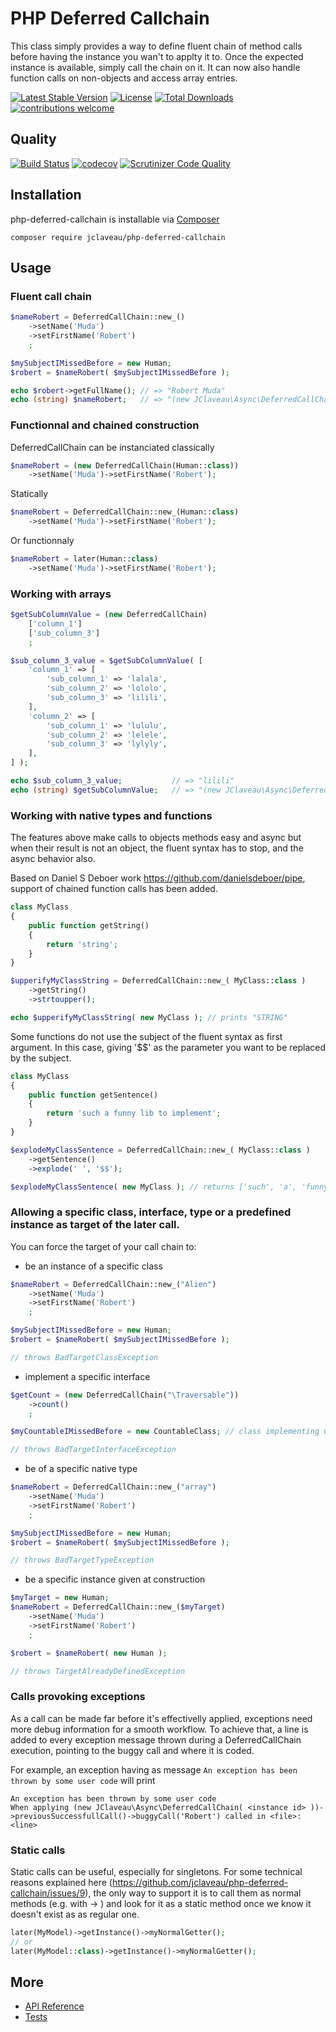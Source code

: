 # PHP Deferred Callchain
This class simply provides a way to define fluent chain of method calls before having
the instance you wan't to applty it to.
Once the expected instance is available, simply call the chain on it.
It can now also handle function calls on non-objects and access array entries.

[![Latest Stable Version](https://poser.pugx.org/jclaveau/php-deferred-callchain/v/stable)](https://packagist.org/packages/jclaveau/php-deferred-callchain)
[![License](https://poser.pugx.org/jclaveau/php-deferred-callchain/license)](https://packagist.org/packages/jclaveau/php-deferred-callchain)
[![Total Downloads](https://poser.pugx.org/jclaveau/php-deferred-callchain/downloads)](https://packagist.org/packages/jclaveau/php-deferred-callchain)
[![contributions welcome](https://img.shields.io/badge/contributions-welcome-brightgreen.svg?style=flat)](https://github.com/jclaveau/php-deferred-callchain/issues)

## Quality
[![Build Status](https://travis-ci.org/jclaveau/php-deferred-callchain.png?branch=master)](https://travis-ci.org/jclaveau/php-deferred-callchain)
[![codecov](https://codecov.io/gh/jclaveau/php-deferred-callchain/branch/master/graph/badge.svg)](https://codecov.io/gh/jclaveau/php-deferred-callchain)
[![Scrutinizer Code Quality](https://scrutinizer-ci.com/g/jclaveau/php-deferred-callchain/badges/quality-score.png?b=master)](https://scrutinizer-ci.com/g/jclaveau/php-deferred-callchain/?branch=master)


## Installation
php-deferred-callchain is installable via [Composer](http://getcomposer.org)

    composer require jclaveau/php-deferred-callchain


## Usage

### Fluent call chain
```php
$nameRobert = DeferredCallChain::new_()
    ->setName('Muda')
    ->setFirstName('Robert')
    ;

$mySubjectIMissedBefore = new Human;
$robert = $nameRobert( $mySubjectIMissedBefore );

echo $robert->getFullName(); // => "Robert Muda"
echo (string) $nameRobert;   // => "(new JClaveau\Async\DeferredCallChain)->setName('Muda')->setFirstName('Robert')"
```


### Functionnal and chained construction

DeferredCallChain can be instanciated classically
```php
$nameRobert = (new DeferredCallChain(Human::class))
    ->setName('Muda')->setFirstName('Robert');
```

Statically
```php
$nameRobert = DeferredCallChain::new_(Human::class)
    ->setName('Muda')->setFirstName('Robert');
```

Or functionnaly
```php
$nameRobert = later(Human::class)
    ->setName('Muda')->setFirstName('Robert');
```


### Working with arrays
```php
$getSubColumnValue = (new DeferredCallChain)
    ['column_1']
    ['sub_column_3']
    ;

$sub_column_3_value = $getSubColumnValue( [
    'column_1' => [
        'sub_column_1' => 'lalala',
        'sub_column_2' => 'lololo',
        'sub_column_3' => 'lilili',
    ],
    'column_2' => [
        'sub_column_1' => 'lululu',
        'sub_column_2' => 'lelele',
        'sub_column_3' => 'lylyly',
    ],
] );

echo $sub_column_3_value;           // => "lilili"
echo (string) $getSubColumnValue;   // => "(new JClaveau\Async\DeferredCallChain)['column_1']['sub_column_3']"
```


### Working with native types and functions
The features above make calls to objects methods easy and async but when
their result is not an object, the fluent syntax has to stop, and the async
behavior also.

Based on Daniel S Deboer work https://github.com/danielsdeboer/pipe, 
support of chained function calls has been added.

```php
class MyClass
{
    public function getString()
    {
        return 'string';
    }
}

$upperifyMyClassString = DeferredCallChain::new_( MyClass::class )
    ->getString()
    ->strtoupper();

echo $upperifyMyClassString( new MyClass ); // prints "STRING"

```

Some functions do not use the subject of the fluent syntax as first argument.
In this case, giving '$$' as the parameter you want to be replaced by the subject. 

```php
class MyClass
{
    public function getSentence()
    {
        return 'such a funny lib to implement';
    }
}

$explodeMyClassSentence = DeferredCallChain::new_( MyClass::class )
    ->getSentence()
    ->explode(' ', '$$');

$explodeMyClassSentence( new MyClass ); // returns ['such', 'a', 'funny', 'lib', 'to', 'implement']

```


### Allowing a specific class, interface, type or a predefined instance as target of the later call.
You can force the target of your call chain to:

+ be an instance of a specific class
```php
$nameRobert = DeferredCallChain::new_("Alien")
    ->setName('Muda')
    ->setFirstName('Robert')
    ;

$mySubjectIMissedBefore = new Human;
$robert = $nameRobert( $mySubjectIMissedBefore );

// throws BadTargetClassException

```

+ implement a specific interface

```php
$getCount = (new DeferredCallChain("\Traversable"))
    ->count()
    ;

$myCountableIMissedBefore = new CountableClass; // class implementing Countable

// throws BadTargetInterfaceException

```

+ be of a specific native type

```php
$nameRobert = DeferredCallChain::new_("array")
    ->setName('Muda')
    ->setFirstName('Robert')
    ;

$mySubjectIMissedBefore = new Human;
$robert = $nameRobert( $mySubjectIMissedBefore );

// throws BadTargetTypeException

```

+ be a specific instance given at construction

```php
$myTarget = new Human;
$nameRobert = DeferredCallChain::new_($myTarget)
    ->setName('Muda')
    ->setFirstName('Robert')
    ;

$robert = $nameRobert( new Human );

// throws TargetAlreadyDefinedException

```

### Calls provoking exceptions
As a call can be made far before it's effectivelly applied, exceptions
need more debug information for a smooth workflow. To achieve that, 
a line is added to every exception message thrown during a DeferredCallChain 
execution, pointing to the buggy call and where it is coded.

For example, an exception having as message ```An exception has been thrown by some user code```
will print
```
An exception has been thrown by some user code
When applying (new JClaveau\Async\DeferredCallChain( <instance id> ))->previousSuccessfullCall()->buggyCall('Robert') called in <file>:<line>
```

### Static calls
Static calls can be useful, especially for singletons. For some technical reasons explained here (https://github.com/jclaveau/php-deferred-callchain/issues/9),
the only way to support it is to call them as normal methods (e.g. with -> )
and look for it as a static method once we know it doesn't exist as as regular one.
```php
later(MyModel)->getInstance()->myNormalGetter();
// or
later(MyModel::class)->getInstance()->myNormalGetter();
```


## More
+ [API Reference](docs)
+ [Tests](tests/unit/DeferredCallChainTest.php)
